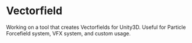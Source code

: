 # Vectorfield

Working on a tool that creates Vectorfields for Unity3D.
Useful for Particle Forcefield system, VFX system, and custom usage.
